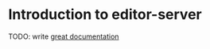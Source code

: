 # Introduction to editor-server

TODO: write [great documentation](http://jacobian.org/writing/great-documentation/what-to-write/)
